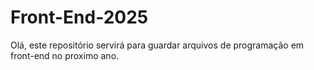 # Front-End-2025
Olá, este repositório servirá para guardar arquivos de programação em front-end no proximo ano. 

